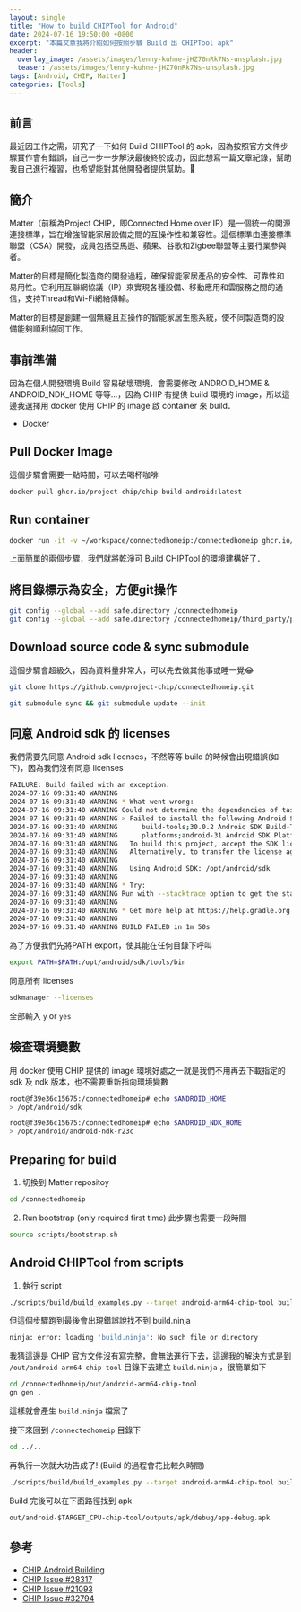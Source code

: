 ```yaml
---
layout: single
title: "How to build CHIPTool for Android"
date: 2024-07-16 19:50:00 +0800
excerpt: "本篇文章我將介紹如何按照步驟 Build 出 CHIPTool apk"
header:
  overlay_image: /assets/images/lenny-kuhne-jHZ70nRk7Ns-unsplash.jpg
  teaser: /assets/images/lenny-kuhne-jHZ70nRk7Ns-unsplash.jpg
tags: [Android, CHIP, Matter]
categories: [Tools]
---
```


## 前言

最近因工作之需，研究了一下如何 Build CHIPTool 的 apk，因為按照官方文件步驟實作會有錯誤，自己一步一步解決最後終於成功，因此想寫一篇文章紀錄，幫助我自己進行複習，也希望能對其他開發者提供幫助。🙂

## 簡介

Matter（前稱為Project CHIP，即Connected Home over IP）是一個統一的開源連接標準，旨在增強智能家居設備之間的互操作性和兼容性。這個標準由連接標準聯盟（CSA）開發，成員包括亞馬遜、蘋果、谷歌和Zigbee聯盟等主要行業參與者。

Matter的目標是簡化製造商的開發過程，確保智能家居產品的安全性、可靠性和易用性。它利用互聯網協議（IP）來實現各種設備、移動應用和雲服務之間的通信，支持Thread和Wi-Fi網絡傳輸。

Matter的目標是創建一個無縫且互操作的智能家居生態系統，使不同製造商的設備能夠順利協同工作。

## 事前準備

因為在個人開發環境 Build 容易破壞環境，會需要修改 ANDROID_HOME & ANDROID_NDK_HOME 等等...，因為 CHIP 有提供 build 環境的 image，所以這邊我選擇用 docker 使用 CHIP 的 image 啟 container 來 build．

* Docker

## Pull Docker Image

這個步驟會需要一點時間，可以去喝杯咖啡

```bash
docker pull ghcr.io/project-chip/chip-build-android:latest
```

## Run container

```bash
docker run -it -v ~/workspace/connectedhomeip:/connectedhomeip ghcr.io/project-chip/chip-build-android:latest
```

上面簡單的兩個步驟，我們就將乾淨可 Build CHIPTool 的環境建構好了．

## 將目錄標示為安全，方便git操作

```bash
git config --global --add safe.directory /connectedhomeip
git config --global --add safe.directory /connectedhomeip/third_party/pigweed/repo
```

## Download source code & sync submodule

這個步驟會超級久，因為資料量非常大，可以先去做其他事或睡一覺😂

```bash
git clone https://github.com/project-chip/connectedhomeip.git
```

```bash
git submodule sync && git submodule update --init
```

## 同意 Android sdk 的 licenses

我們需要先同意 Android sdk licenses，不然等等 build 的時候會出現錯誤(如下)，因為我們沒有同意 licenses

```bash
FAILURE: Build failed with an exception.
2024-07-16 09:31:40 WARNING 
2024-07-16 09:31:40 WARNING * What went wrong:
2024-07-16 09:31:40 WARNING Could not determine the dependencies of task ':app:compileDebugJavaWithJavac'.
2024-07-16 09:31:40 WARNING > Failed to install the following Android SDK packages as some licences have not been accepted.
2024-07-16 09:31:40 WARNING      build-tools;30.0.2 Android SDK Build-Tools 30.0.2
2024-07-16 09:31:40 WARNING      platforms;android-31 Android SDK Platform 31
2024-07-16 09:31:40 WARNING   To build this project, accept the SDK license agreements and install the missing components using the Android Studio SDK Manager.
2024-07-16 09:31:40 WARNING   Alternatively, to transfer the license agreements from one workstation to another, see http://d.android.com/r/studio-ui/export-licenses.html
2024-07-16 09:31:40 WARNING   
2024-07-16 09:31:40 WARNING   Using Android SDK: /opt/android/sdk
2024-07-16 09:31:40 WARNING 
2024-07-16 09:31:40 WARNING * Try:
2024-07-16 09:31:40 WARNING Run with --stacktrace option to get the stack trace. Run with --info or --debug option to get more log output. Run with --scan to get full insights.
2024-07-16 09:31:40 WARNING 
2024-07-16 09:31:40 WARNING * Get more help at https://help.gradle.org
2024-07-16 09:31:40 WARNING 
2024-07-16 09:31:40 WARNING BUILD FAILED in 1m 50s
```

為了方便我們先將PATH export，使其能在任何目錄下呼叫

```bash
export PATH=$PATH:/opt/android/sdk/tools/bin
```

同意所有 licenses

```bash
sdkmanager --licenses
```

全部輸入 `y` or `yes`

## 檢查環境變數

用 docker 使用 CHIP 提供的 image 環境好處之一就是我們不用再去下載指定的 sdk 及 ndk 版本，也不需要重新指向環境變數

```bash
root@f39e36c15675:/connectedhomeip# echo $ANDROID_HOME
> /opt/android/sdk

root@f39e36c15675:/connectedhomeip# echo $ANDROID_NDK_HOME
> /opt/android/android-ndk-r23c
```

## Preparing for build

1. 切換到 Matter repositoy 
```bash 
cd /connectedhomeip

```
2. Run bootstrap (only required first time) 此步驟也需要一段時間
```bash
source scripts/bootstrap.sh
```

## Android CHIPTool from scripts

1. 執行 script

```bash
./scripts/build/build_examples.py --target android-arm64-chip-tool build
```

但這個步驟跑到最後會出現錯誤說找不到 build.ninja

```bash
ninja: error: loading 'build.ninja': No such file or directory
```

我猜這邊是 CHIP 官方文件沒有寫完整，會無法進行下去，這邊我的解決方式是到 `/out/android-arm64-chip-tool` 目錄下去建立 `build.ninja` ，很簡單如下

```bash
cd /connectedhomeip/out/android-arm64-chip-tool
gn gen .
```

這樣就會產生 `build.ninja` 檔案了

接下來回到 `/connectedhomeip` 目錄下

```bash
cd ../..
```

再執行一次就大功告成了! (Build 的過程會花比較久時間)

```bash
./scripts/build/build_examples.py --target android-arm64-chip-tool build
```

Build 完後可以在下面路徑找到 apk

 `out/android-$TARGET_CPU-chip-tool/outputs/apk/debug/app-debug.apk`

## 參考

* [CHIP Android Building](https://github.com/project-chip/connectedhomeip/blob/master/docs/guides/android_building.md)
* [CHIP Issue #28317](https://github.com/project-chip/connectedhomeip/issues/28317)
* [CHIP Issue #21093](https://github.com/project-chip/connectedhomeip/issues/21093)
* [CHIP Issue #32794](https://github.com/project-chip/connectedhomeip/issues/32795)
